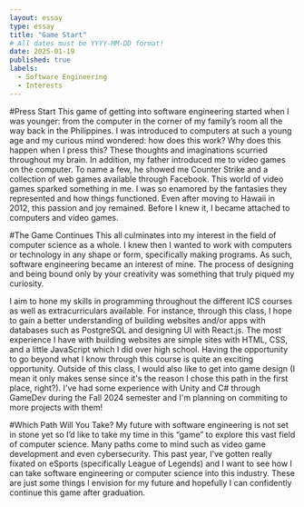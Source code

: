 ```yaml
---
layout: essay
type: essay
title: "Game Start"
# All dates must be YYYY-MM-DD format!
date: 2025-01-19
published: true
labels:
  - Software Engineering
  - Interests
---
```


#Press Start
This game of getting into software engineering started when I was younger: from the computer in the corner of my family’s room all the way back in the Philippines. I was introduced to computers at such a young age and my curious mind wondered: how does this work? Why does this happen when I press this? These thoughts and imaginations scurried throughout my brain. In addition, my father introduced me to video games on the computer. To name a few, he showed me Counter Strike and a collection of web games available through Facebook. This world of video games sparked something in me. I was so enamored by the fantasies they represented and how things functioned. Even after moving to Hawaii in 2012, this passion and joy remained. Before I knew it, I became attached to computers and video games.

#The Game Continues
This all culminates into my interest in the field of computer science as a whole. I knew then I wanted to work with computers or technology in any shape or form, specifically making programs. As such, software engineering became an interest of mine. The process of designing and being bound only by your creativity was something that truly piqued my curiosity. 

I aim to hone my skills in programming throughout the different ICS courses as well as extracurriculars available. For instance, through this class, I hope to gain a better understanding of building websites and/or apps with databases such as PostgreSQL and designing UI with React.js. The most experience I have with building websites are simple sites with HTML, CSS, and a little JavaScript which I did over high school. Having the opportunity to go beyond what I know through this course is quite an exciting opportunity. Outside of this class, I would also like to get into game design (I mean it only makes sense since it's the reason I chose this path in the first place, right?). I've had some experience with Unity and C# through GameDev during the Fall 2024 semester and I'm planning on commiting to more projects with them!

#Which Path Will You Take?
My future with software engineering is not set in stone yet so I’d like to take my time in this “game” to explore this vast field of computer science. Many paths come to mind such as video game development and even cybersecurity. This past year, I’ve gotten really fixated on eSports (specifically League of Legends) and I want to see how I can take software engineering or computer science into this industry. These are just some things I envision for my future and hopefully I can confidently continue this game after graduation.
